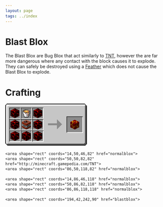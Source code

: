 ```yaml
---
layout: page
tags: ../index
---
```

# Blast Blox

The Blast Blox are Bug Blox that act similarly to [TNT](http://minecraft.gamepedia.com/TNT), however the are far more dangerous where any contact with the block causes it to explode. They can safely be destroyed using a [Feather](http://minecraft.gamepedia.com/Feather) which does not cause the Blast Blox to explode.

# Crafting

<img src="../images/crafting/blast_blox.png" usemap="#items">
<map name="items">
    <area shape="rect" coords="14,14,46,46" href="normalblox">
    <area shape="rect" coords="50,14,82,46" href="http://minecraft.gamepedia.com/Lava">
    <area shape="rect" coords="86,14,118,46" href="normalblox">
    
    <area shape="rect" coords="14,50,46,82" href="normalblox">
    <area shape="rect" coords="50,50,82,82" href="http://minecraft.gamepedia.com/TNT">
    <area shape="rect" coords="86,50,118,82" href="normalblox">
    
    <area shape="rect" coords="14,86,46,118" href="normalblox">
    <area shape="rect" coords="50,86,82,118" href="normalblox">
    <area shape="rect" coords="86,86,118,118" href="normalblox">
    
    <area shape="rect" coords="194,42,242,90" href="blastblox">
</map>
